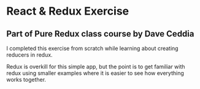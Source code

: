 # React & Redux Exercise

## Part of Pure Redux class course by Dave Ceddia

I completed this exercise from scratch while learning about
creating reducers in redux.

Redux is overkill for this simple app, but the point is to get
familiar with redux using smaller examples where it is easier
to see how everything works together.
